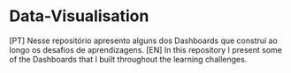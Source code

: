 # Data-Visualisation
[PT] Nesse repositório apresento alguns dos Dashboards que construí ao longo os desafios de aprendizagens. 
[EN] In this repository I present some of the Dashboards that I built throughout the learning challenges.
